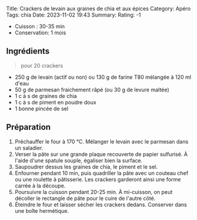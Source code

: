 Title: Crackers de levain aux graines de chia et aux épices
Category: Apéro
Tags: chia
Date:  2023-11-02 19:43
Summary: 
Rating: -1

- Cuisson : 30-35 min
- Conservation: 1 mois

## Ingrédients
> pour 20 crackers

- 250 g de levain (actif ou non) ou 130 g de farine T80 mélangée à 120 ml d'eau
- 50 g de parmesan fraichement râpé (ou 30 g de levure maltée)
- 1 c à s de graines de chia
- 1 c à s de piment en poudre doux
- 1 bonne pincée de sel

## Préparation
1. Préchauffer le four à 170 °C. Mélanger le levain avec le parmesan dans un saladier.
2. Verser la pâte sur une grande plaque recouverte de papier sulfurisé. À l'aide d'une spatule souple, égaliser bien la surface.
3. Saupoudrer dessus les graines de chia, le piment et le sel.
4. Enfourner pendant 10 min, puis quadriller la pâte avec un couteau chef ou une roulette à pâtisserie. Les crackers garderont ainsi une forme carrée à la découpe.
5. Poursuivre la cuisson pendant 20-25 min. À mi-cuisson, on peut décoller le rectangle de pâte pour le cuire de l'autre côté.
6. Éteindre le four et laisser sécher les crackers dedans.
Conserver dans une boîte hermétique.